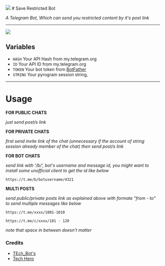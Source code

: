<img src="https://user-images.githubusercontent.com/73097560/115834477-dbab4500-a447-11eb-908a-139a6edaec5c.gif">
    # Save Restricted Bot


*A Telegram Bot, Which can send you restricted content by it's post link*

---
<img src="https://user-images.githubusercontent.com/73097560/115834477-dbab4500-a447-11eb-908a-139a6edaec5c.gif">

## Variables

- `HASH` Your API Hash from my.telegram.org
- `ID` Your API ID from my.telegram.org
- `TOKEN` Your bot token from [BotFather](https://telegram.me/BotFather)
- `STRING` Your pyrogram session string, 

---

# Usage

__FOR PUBLIC CHATS__

_just send post/s link_


__FOR PRIVATE CHATS__

_first send invite link of the chat (unnecessary if the account of string session already member of the chat)
then send post/s link_


__FOR BOT CHATS__

_send link with '/b/', bot's username and message id, you might want to install some unofficial client to get the id like below_

```
https://t.me/b/botusername/4321
```

__MULTI POSTS__

_send public/private posts link as explained above with formate "from - to" to send multiple messages like below_


```
https://t.me/xxxx/1001-1010

https://t.me/c/xxxx/101 - 120
```

_note that space in between doesn't matter_

### Credits

- [TEch_Bot's](https://t.me/bots_repo)
- [Tech Hero](https://telegram.dog/hero_botss)
